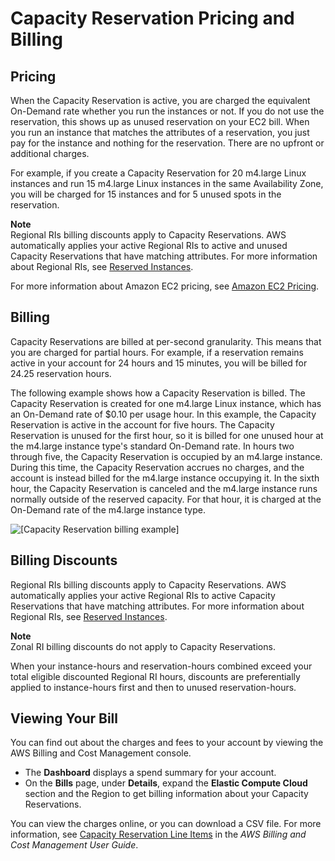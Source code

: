 # Capacity Reservation Pricing and Billing<a name="capacity-reservations-pricing-biling"></a>

## Pricing<a name="capacity-reservations-pricing"></a>

When the Capacity Reservation is active, you are charged the equivalent On\-Demand rate whether you run the instances or not\. If you do not use the reservation, this shows up as unused reservation on your EC2 bill\. When you run an instance that matches the attributes of a reservation, you just pay for the instance and nothing for the reservation\. There are no upfront or additional charges\. 

For example, if you create a Capacity Reservation for 20 m4\.large Linux instances and run 15 m4\.large Linux instances in the same Availability Zone, you will be charged for 15 instances and for 5 unused spots in the reservation\.

**Note**  
Regional RIs billing discounts apply to Capacity Reservations\. AWS automatically applies your active Regional RIs to active and unused Capacity Reservations that have matching attributes\. For more information about Regional RIs, see [Reserved Instances](ec2-reserved-instances.md)\.

For more information about Amazon EC2 pricing, see [Amazon EC2 Pricing](https://aws.amazon.com/ec2/pricing/on-demand/)\.

## Billing<a name="capacity-reservations-billing"></a>

Capacity Reservations are billed at per\-second granularity\. This means that you are charged for partial hours\. For example, if a reservation remains active in your account for 24 hours and 15 minutes, you will be billed for 24\.25 reservation hours\.

The following example shows how a Capacity Reservation is billed\. The Capacity Reservation is created for one m4\.large Linux instance, which has an On\-Demand rate of $0\.10 per usage hour\. In this example, the Capacity Reservation is active in the account for five hours\. The Capacity Reservation is unused for the first hour, so it is billed for one unused hour at the m4\.large instance type's standard On\-Demand rate\. In hours two through five, the Capacity Reservation is occupied by an m4\.large instance\. During this time, the Capacity Reservation accrues no charges, and the account is instead billed for the m4\.large instance occupying it\. In the sixth hour, the Capacity Reservation is canceled and the m4\.large instance runs normally outside of the reserved capacity\. For that hour, it is charged at the On\-Demand rate of the m4\.large instance type\.

![\[Capacity Reservation billing example\]](http://docs.aws.amazon.com/AWSEC2/latest/UserGuide/images/cr-billing-example.png)

## Billing Discounts<a name="capacity-reservations-discounts"></a>

Regional RIs billing discounts apply to Capacity Reservations\. AWS automatically applies your active Regional RIs to active Capacity Reservations that have matching attributes\. For more information about Regional RIs, see [Reserved Instances](ec2-reserved-instances.md)\.

**Note**  
Zonal RI billing discounts do not apply to Capacity Reservations\.

When your instance\-hours and reservation\-hours combined exceed your total eligible discounted Regional RI hours, discounts are preferentially applied to instance\-hours first and then to unused reservation\-hours\.

## Viewing Your Bill<a name="capacity-reservations-viewing-bill"></a>

You can find out about the charges and fees to your account by viewing the AWS Billing and Cost Management console\.
+ The **Dashboard** displays a spend summary for your account\.
+ On the **Bills** page, under **Details**, expand the **Elastic Compute Cloud** section and the Region to get billing information about your Capacity Reservations\.

You can view the charges online, or you can download a CSV file\. For more information, see [Capacity Reservation Line Items](https://docs.aws.amazon.com/awsaccountbilling/latest/aboutv2/billing-reports-costusage-cr.html) in the *AWS Billing and Cost Management User Guide*\.